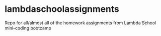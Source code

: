# lambdaschoolassignments
Repo for all/almost all of the homework assignments from Lambda School mini-coding bootcamp
